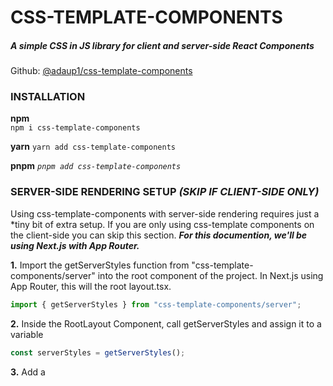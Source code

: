 # CSS-TEMPLATE-COMPONENTS

##### A simple CSS in JS library for client and server-side React Components

Github: [@adaup1/css-template-components](https://github.com/adaup1/css-template-components)

### INSTALLATION

**npm**  
`npm i css-template-components`

**yarn**
`yarn add css-template-components`

**pnpm**
_`pnpm add css-template-components`_

### SERVER-SIDE RENDERING SETUP _(SKIP IF CLIENT-SIDE ONLY)_

Using css-template-components with server-side rendering requires just a \*tiny bit of extra setup. If you are only using css-template components on the client-side you can skip this section. **_For this documention, we'll be using Next.js with App Router._**

**1.** Import the getServerStyles function from "css-template-components/server" into the root component of the project. In Next.js using App Router, this will the root layout.tsx.

```js
import { getServerStyles } from "css-template-components/server";
```

**2.** Inside the RootLayout Component, call getServerStyles and assign it to a variable

```js
const serverStyles = getServerStyles();
```

**3.** Add a _<style>_ tag inside the _<header>_ of your RootLayout with a child of _{ serverStyles }_ or whatever you named your variable. _Optionally, you can add an id._

**Here is an example full implementation:**

```js
import { getServerStyles } from "css-template-components/server ";

export default function RootLayout({ children }) {
  const serverStyles = getServerStyles();

  return (
    <html>
      <head>
        <style>{serverStyles}</style>
      </head>
      <body>{children}</body>
    </html>
  );
}
```

## Using Styles

Css-template-components uses a function called _styled_ which returns a React Component with CSS styles.

No need to add a className since _styled_ automatically adds a unique className to the component. Under the hood, css-template-components generates style sheets with these classNames. This means you don't need to mannually create any style sheets.

If you are familiar with tagged template strings in [styled-components](https://www.npmjs.com/package/styled-components), you'll find using css-template-components very familiar, with only a few small differences.

Styled-components is an incredible library, but it uses React.context under the hood, which prevents it from being used in Next.js server components.

#### For server components

```js
import { styled } from "css-template-components/server";
```

#### For client components

```js
import { styled } from "css-template-components/client";
```

## From here on out, usage is the same!

The _styled_ function requires two arguments:
**First Argument:**

- A JSX element string _(keyof JSX.IntrinsicElements)_ **_(Example:_** `'div', 'p', 'a', 'ul', ..etc` **_)_**
- A React Components _(React.ComponentType<any>)_

**Second Argument:**

- A tagged template string **_(For static styles)_**
- An callback returning a tagged template string **_(For dynamic styles)_**

_Tagged template strings should contain valid CSS_

### Code Examples

#### Example 1

Create a p element with static styles inside a client component:

```js
"use client";
import { styled } from "css-template-components/client";

export const MyComponent = () => {
  return <StyledParagraph>My styles are static!</StyledParagraph>;
};

const StyledParagraph = styled(
  "p",
  `
  padding: 1rem;
  color: purple;
`
);
```

#### Example 2

Create a div element with dynamic styles inside a server component:

```js
import { styled } from "css-template-components/server";

export const MyComponent = () => {
  return (
    <StyledDiv name="Frank">
      My styles are dynamic based on my properties!
    </StyledDiv>
  );
};

const StyledDiv = styled(
  "div",
  ({ name }) => `
  background-color: ${name === "Frank" ? "#ff0000" : "#00ffff"};
`
);
```

#### Example 3

Style a child component inside the parent with static styles.

```js
import { styled } from "css-template-components/server";

// Child component that will be styled in the parent
const ChildComponent = () => {
  return <>I'm the child!</>;
};

// The parent component that returns the styled version of ChildComponent (see below for styles)
export const ParentComponent = () => {
  return <StyledChildComponent />;
};

// Styled ChildComponent with static styles for use inside ParentComponent
const StyledChildComponent = styled(
  ChildComponent,
  `
 background: #ff0000;
 color: white;
 padding: 1rem;
`
);
```

#### Example 4

This is the most complex example. We'll be creating a ChildComponent and ParentComponent. The ChildComponent will include a styled div with static styles. The ParentComponent will include a styled version of the ChildComponent with dynamic styles. We'll even add a touch of Typescript.

```js
"use client";
import { styled } from "css-template-components/client";

// Child component that will be styled in the parent
const ChildComponent = ({ name, age }: { name: string, age: number }) => {
  return (
    <>
      <StyledFlexContainer>
        <p>{`name: ${name}`}</p>
        <p>{`age: ${age}`}</p>
      </StyledFlexContainer>
    </>
  );
};

// A styled div element with static styles for use inside ChildComponent
const StyledFlexContainer = styled(
  "div",
  `
  display: flex;
  gap: 1rem;
  padding: 0.5rem;
  width: 100%;
  color: black;
`
);

// Some data
const people = [
  { name: "Marissa", age: 28, id: 1 },
  { name: "Dave", age: 34, id: 2 },
  { name: "Ronald", age: 54, id: 3 },
  { name: "Sarah", age: 47, id: 4 },
];

// The parent component that will map over the data and return the styled version of ChildComponent (see below for styles)
export const ParentComponent = () => {
  return (
    <>
      {people.map((person) => (
        <StyledChildComponent
          name={person.name}
          age={person.age}
          id={person.id}
          key={person.id}
        />
      ))}
    </>
  );
};

// Styled ChildComponent with dynamic styles based on props for use inside ParentComponent
const StyledChildComponent = styled(
  ChildComponent,
  ({ name, age }: { name: string, age: number }) => `
  background-color: ${name === "Ronald" ? "green" : "blue"};

  :hover {
    background-color: yellow;
  }

  > * {
    color: ${age === 34 && "red"};
  }
`
);
```

## Tips and Tricks

##### Callbacks still work for static styles, just don't pass in any props.

Example:

```js
// Static styles with string for second argument
const StyledDiv = styled(
  "div",
  `
  padding: 1rem;
`
);

// Static styles with callback for second argument
const StyledDiv = styled(
  "div",
  () => `
  padding: 1rem;
`
);
```

## Thank you for choosing css-template-components!

## ENJOY!
